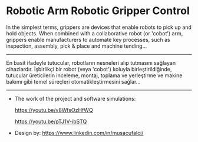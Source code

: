 # Robotic Arm Robotic Gripper Control

In the simplest terms, grippers are devices that enable robots to pick up and hold objects. When combined with a collaborative robot (or 'cobot') arm, grippers enable manufacturers to automate key processes, such as inspection, assembly, pick & place and machine tending...

________________________________________________________________________________________________________________________________________________________________
En basit ifadeyle tutucular, robotların nesneleri alıp tutmasını sağlayan cihazlardır. İşbirlikçi bir robot (veya 'cobot') koluyla birleştirildiğinde, tutucular üreticilerin inceleme, montaj, toplama ve yerleştirme ve makine bakımı gibi temel süreçleri otomatikleştirmesini sağlar...
________________________________________________________________________________________________________________________________________________________________

- The work of the project and software simulations: 
  
  https://youtu.be/v8WfsOzHfWQ

  https://youtu.be/pTJ1V-ibSTQ

- Design by: https://www.linkedin.com/in/musacufalci/
